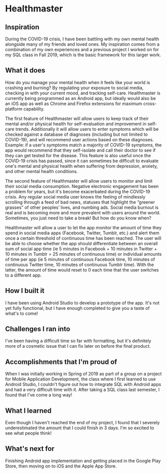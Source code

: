 # Healthmaster
## Inspiration
During the COVID-19 crisis, I have been battling with my own mental health alongside many of my friends and loved ones. My inspiration comes from a combination of my own experiences and a previous project I worked on for my SQL class in Fall 2019, which is the basic framework for this larger work.

## What it does
How do you manage your mental health when it feels like your world is crashing and burning? By regulating your exposure to social media, checking in with your current mood, and tracking self-care. Healthmaster is currently being programmed as an Android app, but ideally would also be an iOS app as well as Chrome and Firefox extensions for maximum cross-platform capability.

The first feature of Healthmaster will allow users to keep track of their mental and/or physical health for self-evaluation and improvement in self-care trends. Additionally it will allow users to enter symptoms which will be checked against a database of diagnoses (including but not limited to COVID-19), and will recommend user actions based on these diagnoses. Example: if a user's symptoms match a majority of COVID-19 symptoms, the app would recommend that they self-isolate and call their doctor to see if they can get tested for the disease. This feature is also useful once the COVID-19 crisis has passed, since it can sometimes be difficult to evaluate one's mental and physical health when suffering from depression, anxiety, and other mental health conditions.

The second feature of Healthmaster will allow users to monitor and limit their social media consumption. Negative electronic engagement has been a problem for years, but it's become exacerbated during the COVID-19 crisis. Any regular social media user knows the feeling of mindlessly scrolling through a feed of bad news, statuses that highlight the “greener grasses” of other peoples’ lives, and numbing ads. Social media burnout is real and is becoming more and more prevalent with users around the world. Sometimes, you just need to take a break! But how do you know when?

Healthmaster will allow a user to let the app monitor the amount of time they spend in social media apps (Facebook, Twitter, Tumblr, etc.) and alert them once a certain threshold of continuous time has been reached. The user will be able to choose whether the app should differentiate between an overall sum of social app time (ie 5 minutes in Facebook + 10 minutes in Twitter + 10 minutes in Tumblr = 25 minutes of continuous time) or individual amounts of time per app (ie 5 minutes of continuous Facebook time, 10 minutes of continuous Twitter time, 10 minutes of continuous Tumblr time). With the latter, the amount of time would reset to 0 each time that the user switches to a different app.

## How I built it
I have been using Android Studio to develop a prototype of the app. It's not yet fully functional, but I have enough completed to give you a taste of what's to come!

## Challenges I ran into
I've been having a difficult time so far with formatting, but it's definitely more of a cosmetic issue that I can fix later on before the final product.

## Accomplishments that I'm proud of
When I was initially working in Spring of 2019 as part of a group on a project for Mobile Application Development, the class where I first learned to use Android Studio, I couldn't figure out how to integrate SQL with Android apps and had a very difficult time with it. After taking a SQL class last semester, I found that I've come a long way!

## What I learned
Even though I haven't reached the end of my project, I found that I severely underestimated the amount that I could finish in 3 days. I'm so excited to see what people think!

## What's next for 
Finishing Android app implementation and getting placed in the Google Play Store, then moving on to iOS and the Apple App Store.
